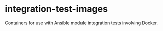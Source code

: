 # integration-test-images
Containers for use with Ansible module integration tests involving Docker.
